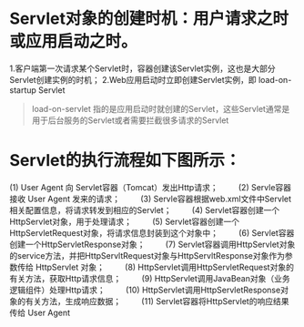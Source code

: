 # Servlet对象的创建时机：用户请求之时或应用启动之时。

1.客户端第一次请求某个Servlet时，容器创建该Servlet实例，这也是大部分Servlet创建实例的时机； 
2.Web应用启动时立即创建Servlet实例，即 load-on-startup Servlet

> load-on-servlet 指的是应用启动时就创建的Servlet，这些Servlet通常是用于后台服务的Servlet或者需要拦截很多请求的Servlet

# Servlet的执行流程如下图所示：
 
 (1) User Agent 向 Servlet容器（Tomcat）发出Http请求； 
　　
(2) Servle容器接收 User Agent 发来的请求； 
　　
(3) Servle容器根据web.xml文件中Servlet相关配置信息，将请求转发到相应的Servlet； 
　　
(4) Servlet容器创建一个 HttpServlet对象，用于处理请求； 
　　
(5) Servlet容器创建一个 HttpServletRequest对象，将请求信息封装到这个对象中； 
　　
(6) Servlet容器创建一个HttpServletResponse对象； 
　　
(7) Servlet容器调用HttpServlet对象的service方法，并把HttpServltRequest对象与HttpServltResponse对象作为参数传给 HttpServlet 对象； 
　　
(8) HttpServlet调用HttpServletRequest对象的有关方法，获取Http请求信息； 
　　
(9) HttpServlet调用JavaBean对象（业务逻辑组件）处理Http请求； 
　　
(10) HttpServlet调用HttpServletResponse对象的有关方法，生成响应数据； 
　　
(11) Servlet容器将HttpServlet的响应结果传给 User Agent